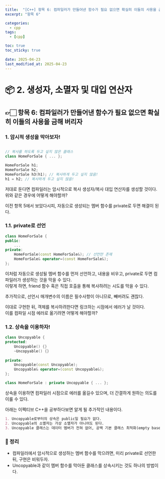 ```yaml
---
title:  "[C++] 항목 6: 컴파일러가 만들어낸 함수가 필요 없으면 확실히 이들의 사용을 금해 버리자"
excerpt: "항목 6"

categories:
  - cpp
tags:
  - [cpp]

toc: true
toc_sticky: true
 
date: 2025-04-23
last_modified_at: 2025-04-23
---
```

# 📦 2. 생성자, 소멸자 및 대입 연산자
## 👉🏻 항목 6: 컴파일러가 만들어낸 함수가 필요 없으면 확실히 이들의 사용을 금해 버리자

### 1. 암시적 생성을 막아보자!

```cpp

// 복사를 하도록 두고 싶지 않은 클래스
class HomeForSale { ... };

HomeForSale h1;
HomeForSale h2;
HomeForSale h3(h1); // 복사하게 두고 싶지 않음!
h1 = h2; // 복사하게 두고 싶지 않음!
```

저대로 둔다면 컴파일러는 암시적으로 복사 생성자/복사 대입 연산자를 생성할 것이다.  
위와 같은 경우에 어떻게 해야할까?

이전 항목 5에서 보았다시피, 자동으로 생성되는 멤버 함수를 private로 두면 해결이 된다.

### 1.1. private로 선언

```cpp
class HomeForSale {
public:
	...
private:
	HomeForSale(const HomeForSale&); // 선언만 존재
	HomeForSale& operator=(const HomeForSale&);
};
```

이처럼 자동으로 생성될 멤버 함수를 먼저 선언하고, 내용을 비우고, private로 두면 컴파일러가 생성하는 것을 막을 수 있다.  
이렇게 하면, friend 함수 혹은 직접 호출을 통해 복사하려는 시도를 막을 수 있다.

추가적으로, 선언시 매개변수의 이름은 필수사항이 아니므로, 빼버려도 괜찮다.

이대로 구현한 뒤, 객체를 복사하려한다면 링크하는 시점에서 에러가 날 것이다.  
이를 컴파일 시점 에러로 옮기려면 어떻게 해야할까?

### 1.2. 상속을 이용하자!

```cpp
class Uncopyable {
protected:
	Uncopyable() {}
	~Uncopyable() {}
	
private:
	Uncopyable(const Uncopyable);
	Uncopyable& operator=(const Uncopyable&);
};

class HomeForSale : private Uncopyable { ... };
```

상속을 이용하면 컴파일러 시점으로 에러를 옮길수 있으며, 더 간결하게 원하는 의도를 이룰 수 있다.

아래는 이펙티브 C++을 공부하다보면 알게 될 추가적인 내용이다.

```markdown
1. Uncopyable로부터의 상속은 public일 필요가 없다.
2. Uncopyable의 소멸자는 가상 소멸자가 아니어도 된다.
3. Uncopyable 클래스는 데이터 멤버가 전혀 없어, 공백 기본 클래스 최적화(empty base class optimization) 기법이 먹혀 들어갈 여지가 있다.
```

### 🧐 정리

- 컴파일러에서 암시적으로 생성하는 멤버 함수를 막으려면, 미리 private로 선언한 뒤, 구현은 비워두자.
- Uncopyable과 같이 멤버 함수를 막아둔 클래스를 상속시키는 것도 하나의 방법이다.